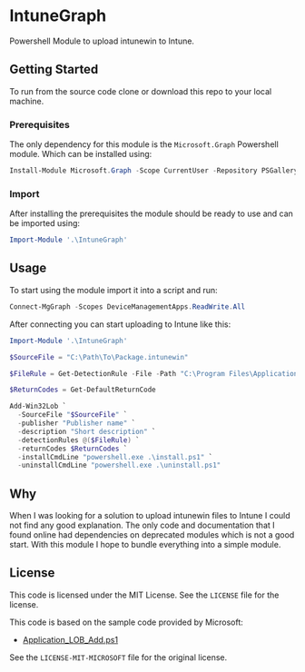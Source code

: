 # IntuneGraph
Powershell Module to upload intunewin to Intune.

## Getting Started
To run from the source code clone or download this repo to your local machine.

### Prerequisites
The only dependency for this module is the `Microsoft.Graph` Powershell module.
Which can be installed using:

```Powershell
Install-Module Microsoft.Graph -Scope CurrentUser -Repository PSGallery -Force
```

### Import
After installing the prerequisites the module should be ready to use and can be imported using:

```Powershell
Import-Module '.\IntuneGraph'
```

## Usage
To start using the module import it into a script and run:

```Powershell
Connect-MgGraph -Scopes DeviceManagementApps.ReadWrite.All
```

After connecting you can start uploading to Intune like this:

```Powershell
Import-Module '.\IntuneGraph'

$SourceFile = "C:\Path\To\Package.intunewin"

$FileRule = Get-DetectionRule -File -Path "C:\Program Files\Application" -FileOrFolderName "application.exe" -FileDetectionType exists -check32BitOn64System False

$ReturnCodes = Get-DefaultReturnCode

Add-Win32Lob `
  -SourceFile "$SourceFile" `
  -publisher "Publisher name" `
  -description "Short description" `
  -detectionRules @($FileRule) `
  -returnCodes $ReturnCodes `
  -installCmdLine "powershell.exe .\install.ps1" `
  -uninstallCmdLine "powershell.exe .\uninstall.ps1"
```

## Why
When I was looking for a solution to upload intunewin files to Intune I could not find any good explanation.
The only code and documentation that I found online had dependencies on deprecated modules which is not a good start.
With this module I hope to bundle everything into a simple module.

## License
This code is licensed under the MIT License.
See the `LICENSE` file for the license.

This code is based on the sample code provided by Microsoft:
- [Application_LOB_Add.ps1](https://github.com/microsoftgraph/powershell-intune-samples/blob/master/LOB_Application/Application_LOB_Add.ps1)

See the `LICENSE-MIT-MICROSOFT` file for the original license.